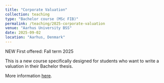 ```yaml
---
title: "Corporate Valuation"
collection: teaching
type: "Bachelor course (MSc FIB)"
permalink: /teaching/2025-corporate-valuation
venue: "Aarhus University BSS"
date: 2025-09-02
location: "Aarhus, Denmark"
---
```


NEW First offered: Fall term 2025

This is a new course specifically designed for students who want to write a valuation in their Bachelor thesis.

More information <a href="https://kursuskatalog.au.dk/en/course/133558/Corporate-Valuation">here</a>.
